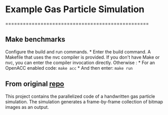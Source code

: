 # Example Gas Particle Simulation
=================================================

## Make benchmarks

Configure the build and run commands.
    * Enter the build command. A Makefile that uses the nvc compiler is provided. If you don't have Make or nvc, you can enter the compiler invocation directly. Otherwise :
        * For an OpenACC enabled code: `make acc`
    * And then enter: `make run`

## From original [repo](https://github.com/spoduminister/372Project)

This project contains the parallelized code of a handwritten gas particle simulation. The simulation generates a frame-by-frame collection of bitmap images as an output.